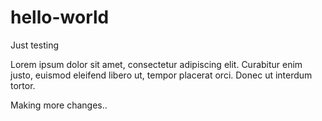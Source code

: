 # hello-world
Just testing


Lorem ipsum dolor sit amet, consectetur adipiscing elit. Curabitur enim justo, euismod eleifend libero ut, tempor placerat orci. Donec ut interdum tortor. 

Making more changes..
